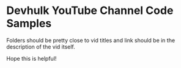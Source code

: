 # Devhulk YouTube Channel Code Samples

Folders should be pretty close to vid titles and link should be in the description of the vid itself. 

Hope this is helpful!

